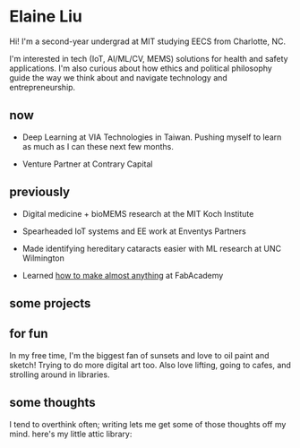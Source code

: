 <html>
  <head>
    <link rel="stylesheet" href="css/styles.css">
  </head>
  <body>
        <h1>Elaine Liu</h1>
            <p>Hi! I'm a second-year undergrad at MIT studying EECS from Charlotte, NC.</a></p>
            <p>I'm interested in tech (IoT, AI/ML/CV, MEMS) solutions for health and safety applications. I'm also curious about how ethics and political philosophy guide the way we think about and navigate technology and entrepreneurship. </p>
        <h2>now</h2>
          <ul>
            <li><p>Deep Learning at VIA Technologies in Taiwan. Pushing myself to learn as much as I can these next few months.</p></li>
            <li><p>Venture Partner at Contrary Capital</p></li>
          </ul>
        <h2>previously</h2>
          <ul>
            <li><p>Digital medicine + bioMEMS research at the MIT Koch Institute</p></li>
            <li><p>Spearheaded IoT systems and EE work at Enventys Partners</p></li>
            <li><p>Made identifying hereditary cataracts easier with ML research at UNC Wilmington</p></li>
            <li><p>Learned <a href="https://fabacademy.org/2020/labs/charlotte/students/elaine-liu/">how to make almost anything</a> at FabAcademy</p></li>
          </ul>
        <h2>some projects</h2>
        <h2>for fun</h2>
          <p>In my free time, I'm the biggest fan of sunsets and love to oil paint and sketch! Trying to do more digital art too. Also love lifting, going to cafes, and strolling around in libraries.</p>
        <h2>some thoughts</h2>
          <p>I tend to overthink often; writing lets me get some of those thoughts off my mind. here's my little attic library:</p>
  </body>
</html>
